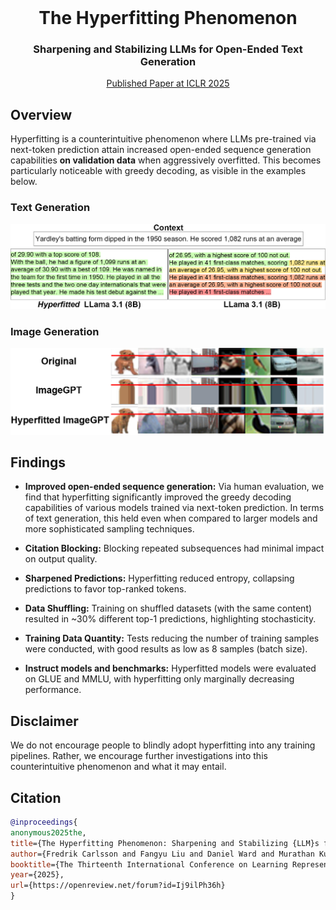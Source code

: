 <br />
<p align="center">
  <h1 align="center">The Hyperfitting Phenomenon</h1>
  <h3 align="center">Sharpening and Stabilizing LLMs for Open-Ended Text Generation</h3>
  
  <p align="center">  
    <a href="https://openreview.net/forum?id=Ij9ilPh36h">Published Paper at ICLR 2025</a>
  </p>
</p>

## Overview

Hyperfitting is a counterintuitive phenomenon where LLMs pre-trained via next-token prediction attain increased open-ended sequence generation capabilities **on validation data** when aggressively overfitted. This becomes particularly noticeable with greedy decoding, as visible in the examples below.

### Text Generation
![Project Screenshot](images/Paper_Text_Examples.png)

### Image Generation
![Project Screenshot](images/Image_Examples.png)


## Findings

- **Improved open-ended sequence generation:** Via human evaluation, we find that hyperfitting significantly improved the greedy decoding capabilities of various models trained via next-token prediction. In terms of text generation, this held even when compared to larger models and more sophisticated sampling techniques.

- **Citation Blocking:** Blocking repeated subsequences had minimal impact on output quality.

- **Sharpened Predictions:** Hyperfitting reduced entropy, collapsing predictions to favor top-ranked tokens.

- **Data Shuffling:** Training on shuffled datasets (with the same content) resulted in ~30% different top-1 predictions, highlighting stochasticity.

- **Training Data Quantity:** Tests reducing the number of training samples were conducted, with good results as low as 8 samples (batch size).

- **Instruct models and benchmarks:** Hyperfitted models were evaluated on GLUE and MMLU, with hyperfitting only marginally decreasing performance.


## Disclaimer

We do not encourage people to blindly adopt hyperfitting into any training pipelines. Rather, we encourage further investigations into this counterintuitive phenomenon and what it may entail.

## Citation

```bibtex
@inproceedings{
anonymous2025the,
title={The Hyperfitting Phenomenon: Sharpening and Stabilizing {LLM}s for Open-Ended Text Generation},
author={Fredrik Carlsson and Fangyu Liu and Daniel Ward and Murathan Kurfali and Joakim Nivre},
booktitle={The Thirteenth International Conference on Learning Representations},
year={2025},
url={https://openreview.net/forum?id=Ij9ilPh36h}
}
```